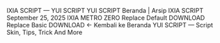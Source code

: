 IXIA SCRIPT — YUI SCRIPT
YUI SCRIPT
Beranda
|
Arsip
IXIA SCRIPT
September 25, 2025
IXIA METRO ZERO
Replace Default
DOWNLOAD
Replace Basic
DOWNLOAD
← Kembali ke Beranda
YUI SCRIPT — Script Skin, Tips, Trick And More